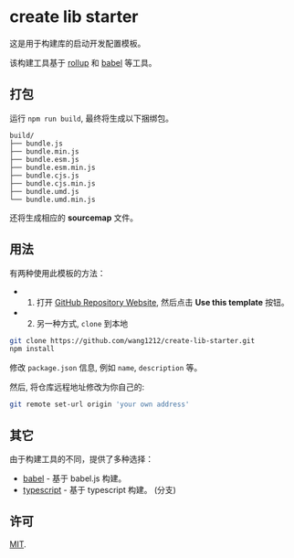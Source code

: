 # create lib starter

这是用于构建库的启动开发配置模板。

该构建工具基于 [rollup](http://rollupjs.org/) 和 [babel](https://babeljs.io/) 等工具。

## 打包

运行 `npm run build`, 最终将生成以下捆绑包。

    build/
    ├── bundle.js
    ├── bundle.min.js
    ├── bundle.esm.js
    ├── bundle.esm.min.js
    ├── bundle.cjs.js
    ├── bundle.cjs.min.js
    ├── bundle.umd.js
    └── bundle.umd.min.js

还将生成相应的 **sourcemap** 文件。

## 用法

有两种使用此模板的方法：

-   1. 打开 [GitHub Repository Website](https://github.com/wang1212/create-lib-starter), 然后点击 **Use this template** 按钮。

-   2. 另一种方式, `clone` 到本地

```bash
git clone https://github.com/wang1212/create-lib-starter.git
npm install
```

修改 `package.json` 信息, 例如 `name`, `description` 等。

然后, 将仓库远程地址修改为你自己的:

```bash
git remote set-url origin 'your own address'
```

## 其它

由于构建工具的不同，提供了多种选择：

-   [babel](https://github.com/wang1212/create-lib-starter/) - 基于 babel.js 构建。
-   [typescript](https://github.com/wang1212/create-lib-starter/tree/typescript) - 基于 typescript 构建。 (分支)

## 许可

[MIT](./LICENSE).

